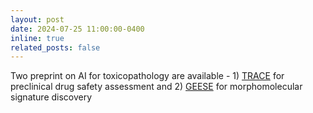 ```yaml
---
layout: post
date: 2024-07-25 11:00:00-0400
inline: true
related_posts: false
---
```


Two preprint on AI for toxicopathology are available - 1) [TRACE](https://www.biorxiv.org/content/10.1101/2024.07.20.604430v1) for preclinical drug safety assessment and 2) [GEESE](https://www.biorxiv.org/content/10.1101/2024.07.19.604355v1) for morphomolecular signature discovery